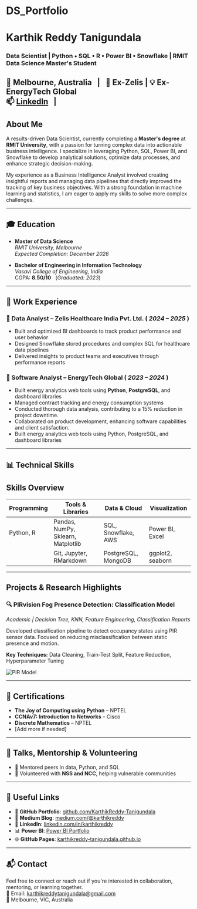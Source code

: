 # DS_Portfolio
# Karthik Reddy Tanigundala

### Data Scientist | Python • SQL • R • Power BI • Snowflake | RMIT Data Science Master's Student  
📍 Melbourne, Australia &nbsp; | &nbsp; 💼 Ex-Zelis | 💡 Ex-EnergyTech Global  
📫 [LinkedIn](https://www.linkedin.com/in/karthik-reddy-datascience/) &nbsp; | &nbsp;
---

## About Me  
A results-driven Data Scientist, currently completing a **Master's degree** at **RMIT University**, with a passion for turning complex data into actionable business intelligence. I specialize in leveraging Python, SQL, Power BI, and Snowflake to develop analytical solutions, optimize data processes, and enhance strategic decision-making.

My experience as a Business Intelligence Analyst involved creating insightful reports and managing data pipelines that directly improved the tracking of key business objectives. With a strong foundation in machine learning and statistics, I am eager to apply my skills to solve more complex challenges.

---

## 🎓 Education

- **Master of Data Science**  
  _RMIT University, Melbourne_  
  _Expected Completion: December 2026_

- **Bachelor of Engineering in Information Technology**  
  _Vasavi College of Engineering, India_  
  CGPA: **8.50/10** &nbsp; (_Graduated: 2023_)

---

## 💼 Work Experience

### 🔹 Data Analyst – Zelis Healthcare India Pvt. Ltd.  ( _2024 – 2025_ )
- Built and optimized BI dashboards to track product performance and user behavior  
- Designed Snowflake stored procedures and complex SQL for healthcare data pipelines  
- Delivered insights to product teams and executives through performance reports

### 🔹 Software Analyst – EnergyTech Global ( _2023 – 2024_ ) 
- Built energy analytics web tools using **Python**, **PostgreSQL**, and dashboard libraries  
- Managed contract tracking and energy consumption systems  
- Conducted thorough data analysis, contributing to a 15% reduction in project downtime.
- Collaborated on product development, enhancing software capabilities and client satisfaction.
- Built energy analytics web tools using Python, PostgreSQL, and dashboard libraries  

---

## 📊 Technical Skills

## Skills Overview

| **Programming** | **Tools & Libraries** | **Data & Cloud**       | **Visualization**     |
|-----------------|-----------------------|------------------------|------------------------|
| Python, R       | Pandas, NumPy, Sklearn, Matplotlib | SQL, Snowflake, AWS     | Power BI, Excel        |
|                 | Git, Jupyter, RMarkdown           | PostgreSQL, MongoDB     | ggplot2, seaborn       |

---

##  Projects & Research Highlights

### 🔍 PIRvision Fog Presence Detection: Classification Model
_Academic | Decision Tree, KNN, Feature Engineering, Classification Reports_

Developed classification pipeline to detect occupancy states using PIR sensor data. Focused on reducing misclassification between static presence and motion.

**Key Techniques:** Data Cleaning, Train-Test Split, Feature Reduction, Hyperparameter Tuning

![PIR Model](https://raw.githubusercontent.com/KarthikReddy-Tanigundala/KarthikReddy-Tanigundala.github.io/main/assets/img/pir_model.png)

---

## 📃 Certifications

- **The Joy of Computing using Python** – NPTEL  
- **CCNAv7: Introduction to Networks** – Cisco  
- **Discrete Mathematics** – NPTEL  
- [Add more if needed]

---

## 💬 Talks, Mentorship & Volunteering

- 🏫 Mentored peers in data, Python, and SQL  
- 🤝 Volunteered with **NSS and NCC**, helping vulnerable communities

---

## 🔗 Useful Links

- 📘 **GitHub Portfolio**: [github.com/KarthikReddy-Tanigundala](https://github.com/KarthikReddy-Tanigundala)  
- 📝 **Medium Blog**: [medium.com/@karthikreddy](https://medium.com/@karthikreddy)  
- 👔 **LinkedIn**: [linkedin.com/in/karthikreddy](https://linkedin.com/in/karthikreddy)  
- 📊 **Power BI**: [Power BI Portfolio](https://app.powerbi.com/groups/me)  
- 🌐 **GitHub Pages**: [karthikreddy-tanigundala.github.io](https://karthikreddy-tanigundala.github.io)

---

## 📬 Contact

Feel free to connect or reach out if you're interested in collaboration, mentoring, or learning together.  
📧 Email: karthikreddytanigundala@gmail.com  
📍 Melbourne, VIC, Australia

